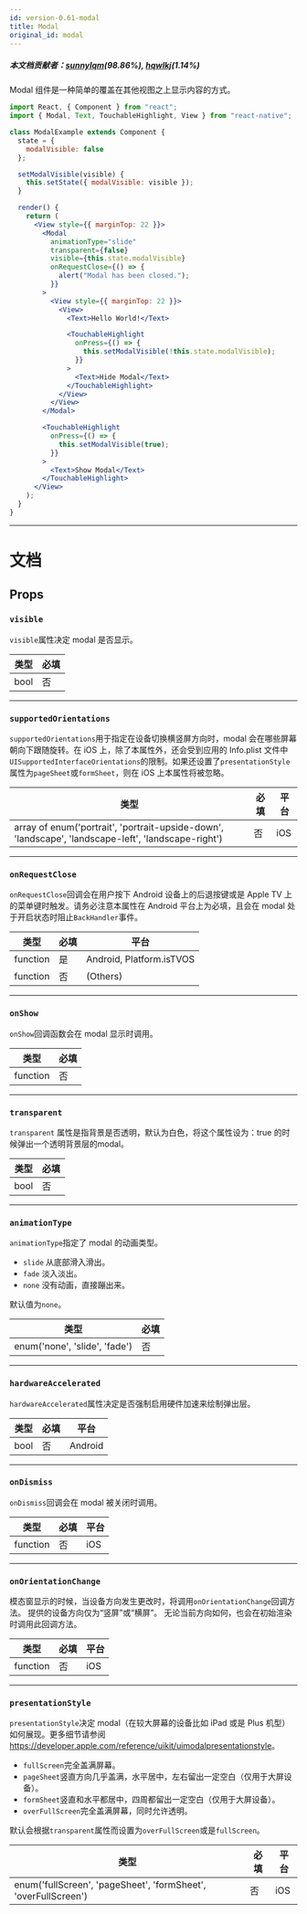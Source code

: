 ```yaml
---
id: version-0.61-modal
title: Modal
original_id: modal
---
```


##### 本文档贡献者：[sunnylqm](https://github.com/search?q=sunnylqm%40qq.com+in%3Aemail&type=Users)(98.86%), [hqwlkj](https://github.com/search?q=hqwlkj%40outlook.com+in%3Aemail&type=Users)(1.14%)

Modal 组件是一种简单的覆盖在其他视图之上显示内容的方式。

```jsx
import React, { Component } from "react";
import { Modal, Text, TouchableHighlight, View } from "react-native";

class ModalExample extends Component {
  state = {
    modalVisible: false
  };

  setModalVisible(visible) {
    this.setState({ modalVisible: visible });
  }

  render() {
    return (
      <View style={{ marginTop: 22 }}>
        <Modal
          animationType="slide"
          transparent={false}
          visible={this.state.modalVisible}
          onRequestClose={() => {
            alert("Modal has been closed.");
          }}
        >
          <View style={{ marginTop: 22 }}>
            <View>
              <Text>Hello World!</Text>

              <TouchableHighlight
                onPress={() => {
                  this.setModalVisible(!this.state.modalVisible);
                }}
              >
                <Text>Hide Modal</Text>
              </TouchableHighlight>
            </View>
          </View>
        </Modal>

        <TouchableHighlight
          onPress={() => {
            this.setModalVisible(true);
          }}
        >
          <Text>Show Modal</Text>
        </TouchableHighlight>
      </View>
    );
  }
}
```

---

# 文档

## Props

### `visible`

`visible`属性决定 modal 是否显示。

| 类型 | 必填 |
| ---- | ---- |
| bool | 否   |

---

### `supportedOrientations`

`supportedOrientations`用于指定在设备切换横竖屏方向时，modal 会在哪些屏幕朝向下跟随旋转。在 iOS 上，除了本属性外，还会受到应用的 Info.plist 文件中`UISupportedInterfaceOrientations`的限制。如果还设置了`presentationStyle`属性为`pageSheet`或`formSheet`，则在 iOS 上本属性将被忽略。

| 类型                                                                                                | 必填 | 平台 |
| --------------------------------------------------------------------------------------------------- | ---- | ---- |
| array of enum('portrait', 'portrait-upside-down', 'landscape', 'landscape-left', 'landscape-right') | 否   | iOS  |

---

### `onRequestClose`

`onRequestClose`回调会在用户按下 Android 设备上的后退按键或是 Apple TV 上的菜单键时触发。请务必注意本属性在 Android 平台上为必填，且会在 modal 处于开启状态时阻止`BackHandler`事件。

| 类型     | 必填 | 平台                     |
| -------- | ---- | ------------------------ |
| function | 是   | Android, Platform.isTVOS |
| function | 否   | (Others)                 |

---

### `onShow`

`onShow`回调函数会在 modal 显示时调用。

| 类型     | 必填 |
| -------- | ---- |
| function | 否   |

---

### `transparent`

`transparent` 属性是指背景是否透明，默认为白色，将这个属性设为：true 的时候弹出一个透明背景层的modal。

| 类型 | 必填 |
| ---- | ---- |
| bool | 否   |

---

### `animationType`

`animationType`指定了 modal 的动画类型。

* `slide` 从底部滑入滑出。
* `fade` 淡入淡出。
* `none` 没有动画，直接蹦出来。

默认值为`none`。

| 类型                          | 必填 |
| ----------------------------- | ---- |
| enum('none', 'slide', 'fade') | 否   |

---

### `hardwareAccelerated`

`hardwareAccelerated`属性决定是否强制启用硬件加速来绘制弹出层。

| 类型 | 必填 | 平台    |
| ---- | ---- | ------- |
| bool | 否   | Android |

---

### `onDismiss`

`onDismiss`回调会在 modal 被关闭时调用。

| 类型     | 必填 | 平台 |
| -------- | ---- | ---- |
| function | 否   | iOS  |

---

### `onOrientationChange`

模态窗显示的时候，当设备方向发生更改时，将调用`onOrientationChange`回调方法。 提供的设备方向仅为“竖屏”或“横屏”。 无论当前方向如何，也会在初始渲染时调用此回调方法。

| 类型     | 必填 | 平台 |
| -------- | ---- | ---- |
| function | 否   | iOS  |

---

### `presentationStyle`

`presentationStyle`决定 modal（在较大屏幕的设备比如 iPad 或是 Plus 机型）如何展现。更多细节请参阅<https://developer.apple.com/reference/uikit/uimodalpresentationstyle>。

* `fullScreen`完全盖满屏幕。
* `pageSheet`竖直方向几乎盖满，水平居中，左右留出一定空白（仅用于大屏设备）。
* `formSheet`竖直和水平都居中，四周都留出一定空白（仅用于大屏设备）。
* `overFullScreen`完全盖满屏幕，同时允许透明。

默认会根据`transparent`属性而设置为`overFullScreen`或是`fullScreen`。

| 类型                                                           | 必填 | 平台 |
| -------------------------------------------------------------- | ---- | ---- |
| enum('fullScreen', 'pageSheet', 'formSheet', 'overFullScreen') | 否   | iOS  |
